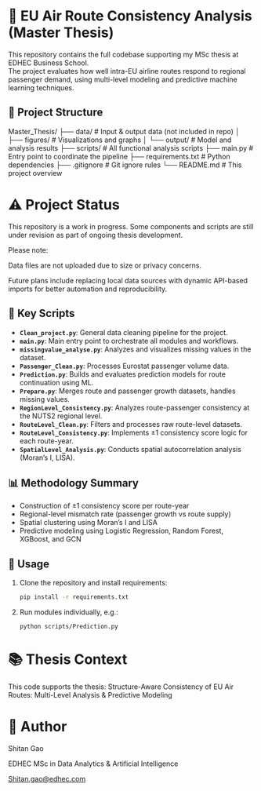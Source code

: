 # 🛫 EU Air Route Consistency Analysis (Master Thesis)

This repository contains the full codebase supporting my MSc thesis at EDHEC Business School.  
The project evaluates how well intra-EU airline routes respond to regional passenger demand, using multi-level modeling and predictive machine learning techniques.

## 📂 Project Structure

Master_Thesis/
├── data/ # Input & output data (not included in repo)
│ ├── figures/ # Visualizations and graphs
│ └── output/ # Model and analysis results
├── scripts/ # All functional analysis scripts
├── main.py # Entry point to coordinate the pipeline
├── requirements.txt # Python dependencies
├── .gitignore # Git ignore rules
└── README.md # This project overview

# ⚠️ Project Status
This repository is a work in progress. Some components and scripts are still under revision as part of ongoing thesis development.

Please note:

Data files are not uploaded due to size or privacy concerns.

Future plans include replacing local data sources with dynamic API-based imports for better automation and reproducibility.

## 🔧 Key Scripts

- **`Clean_project.py`**: General data cleaning pipeline for the project.
- **`main.py`**: Main entry point to orchestrate all modules and workflows.
- **`missingvalue_analyse.py`**: Analyzes and visualizes missing values in the dataset.
- **`Passenger_Clean.py`**: Processes Eurostat passenger volume data.
- **`Prediction.py`**: Builds and evaluates prediction models for route continuation using ML.
- **`Prepare.py`**: Merges route and passenger growth datasets, handles missing values.
- **`RegionLevel_Consistency.py`**: Analyzes route-passenger consistency at the NUTS2 regional level.
- **`RouteLevel_Clean.py`**: Filters and processes raw route-level datasets.
- **`RouteLevel_Consistency.py`**: Implements ±1 consistency score logic for each route-year.
- **`SpatialLevel_Analysis.py`**: Conducts spatial autocorrelation analysis (Moran’s I, LISA).

## 📊 Methodology Summary

- Construction of ±1 consistency score per route-year  
- Regional-level mismatch rate (passenger growth vs route supply)  
- Spatial clustering using Moran’s I and LISA  
- Predictive modeling using Logistic Regression, Random Forest, XGBoost, and GCN  

## 🚀 Usage

1. Clone the repository and install requirements:
   ```bash
   pip install -r requirements.txt

2. Run modules individually, e.g.:
   ```bash
   python scripts/Prediction.py
   
# 📚 Thesis Context

This code supports the thesis:
Structure-Aware Consistency of EU Air Routes: Multi-Level Analysis & Predictive Modeling

# 🧠 Author

Shitan Gao

EDHEC MSc in Data Analytics & Artificial Intelligence

Shitan.gao@edhec.com

